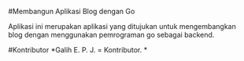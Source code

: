 #Membangun Aplikasi Blog dengan Go

Aplikasi ini merupakan aplikasi yang ditujukan untuk mengembangkan<br/>
blog dengan menggunakan pemrograman go sebagai backend.

#Kontributor
*Galih E. P. J. = Kontributor.
*

